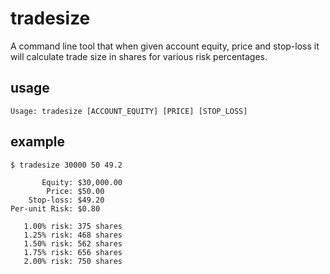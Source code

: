 # tradesize

A command line tool that when given account equity, price and stop-loss it will calculate trade size in shares for various risk percentages.

## usage

```shell
Usage: tradesize [ACCOUNT_EQUITY] [PRICE] [STOP_LOSS]
```

## example

```shell
$ tradesize 30000 50 49.2

       Equity: $30,000.00
        Price: $50.00
    Stop-loss: $49.20
Per-unit Risk: $0.80

   1.00% risk: 375 shares
   1.25% risk: 468 shares
   1.50% risk: 562 shares
   1.75% risk: 656 shares
   2.00% risk: 750 shares
```
